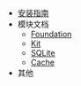 - [安装指南](/zh-cn/install.md)
- 模块文档
    - [Foundation](/zh-cn/foundation.md) 
    - [Kit](/zh-cn/hqfoundation.md) 
    - [SQLite](/zh-cn/sqlite.md)
    - [Cache](/zh-cn/hqfoundation.md) 
- 其他


